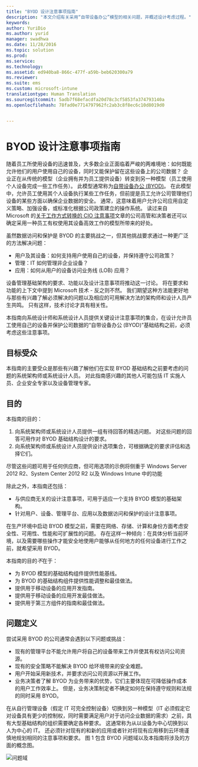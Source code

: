 ```yaml
---
title: "BYOD 设计注意事项指南"
description: "本文介绍有关采用“自带设备办公”模型的相关问题，并概述设计考虑过程。"
keywords: 
author: YuriDio
ms.author: yurid
manager: swadhwa
ms.date: 11/28/2016
ms.topic: solution
ms.prod: 
ms.service: 
ms.technology: 
ms.assetid: ed940ba8-866c-477f-a59b-beb620300a79
ms.reviewer: 
ms.suite: ems
ms.custom: microsoft-intune
translationtype: Human Translation
ms.sourcegitcommit: 5adb7f68efacdfa20d78c3cf5853fa374793140a
ms.openlocfilehash: 78fad0e7714797962fc2ab3c8f8ec6c10d8019d0


---
```


# <a name="byod-design-considerations-guide"></a>BYOD 设计注意事项指南

随着员工所使用设备的迅速普及，大多数企业正面临着严峻的两难境地：如何既能允许他们的用户使用自己的设备，同时又能保护留在这些设备上的公司数据？ 企业正在从传统的模型（企业拥有并为员工提供设备）转变到另一种模型（员工使用个人设备完成一些工作任务）。 此模型通常称为[自带设备办公 (BYOD)](https://technet.microsoft.com/library/dn645493.aspx)。 在此模型中，允许员工使用其个人设备执行某些工作任务，但前提是员工允许公司管理他们设备的某些方面以确保企业数据的安全。 通常，这意味着用户允许公司应用自定义策略、加强设备，或标准化根据公司政策建立的操作系统。 读过来自 Microsoft 的[关于工作方式转换的 CIO 注意事项](http://download.microsoft.com/download/5/3/A/53A96632-02E3-416C-B209-D8725AA80AFE/CIO%20Considerations%20for%20Workstyle%20Transformation2.pdf)文章的公司高管和决策者还可以确定采用一种员工有权使用其设备高效工作的模型所带来的好处。

虽然数据访问和保护是 BYOD 的主要挑战之一，但其他挑战要求通过一种更广泛的方法解决问题：

- 用户及其设备：如何支持用户使用自己的设备，并保持遵守公司政策？
- 管理：IT 如何管理非企业设备？
- 应用：如何从用户的设备访问业务线 (LOB) 应用？

设备管理基础架构的要求、功能以及设计注意事项将推动这一讨论。 将在要求和功能的上下文中提到 Microsoft 技术 - 反之则不然。 我们期望这种方法能更好地与那些有兴趣了解必须解决的问题以及相应的可用解决方法的架构师和设计人员产生共鸣。 只有这样，技术讨论才具有相关性。

本指南向系统设计师和系统设计人员提供关键设计注意事项的集合，在设计允许员工使用自己的设备并保护公司数据的“自带设备办公 (BYOD)”基础结构之前，必须考虑这些注意事项。

## <a name="intended-audience"></a>目标受众

本指南的主要受众是那些有兴趣了解他们在实现 BYOD 基础结构之前要考虑的问题的系统架构师或系统设计人员。 对此指南感兴趣的其他人可能包括 IT 实施人员、企业安全专家以及设备管理专家。</para>
    
## <a name="purpose"></a>目的
  
本指南的目的：

1. 向系统架构师或系统设计人员提供一组有待回答的精选问题。 对这些问题的回答可用作对 BYOD 基础结构设计的要求。
2. 向系统架构师或系统设计人员提供设计选项集合，可根据确定的要求评估和选择它们。 

尽管这些问题可用于任何供应商，但可用选项的示例将侧重于 Windows Server 2012 R2、System Center 2012 R2 以及 Windows Intune 中的功能

除此之外，本指南还包括：

- 与供应商无关的设计注意事项，可用于适应一个支持 BYOD 模型的基础架构。 
- 针对用户、设备、管理平台、应用以及数据访问和保护的设计注意事项。

在生产环境中启动 BYOD 模型之前，需要在网络、存储、计算和身份方面考虑安全性、可用性、性能和可扩展性的问题。 存在这样一种倾向：在具体分析当前环境，以及需要哪些操作才能安全地使用户能够从任何地方的任何设备进行工作之前，就希望采用 BYOD。

本指南的目的*不*在于：

- 为 BYOD 模型的基础结构组件提供性能基线。 
- 为 BYOD 的基础结构组件提供性能调整和最佳做法。
- 提供用于移动设备的应用开发指南。
- 提供用于移动设备的应用开发最佳做法。
- 提供用于第三方组件的指南和最佳做法。

## <a name="problem-definition"></a>问题定义

尝试采用 BYOD 的公司通常会遇到以下问题或挑战：

- 现有的管理平台不能允许用户将自己的设备带来工作并使其有权访问公司资源。
- 现有的安全策略不能解决 BYOD 给环境带来的安全难题。
- 用户开始采用新技术，并要求访问公司资源以开展工作。
- 业务决策者了解 BYOD 为业务带来的优势，它们主要体现在可降低操作成本的用户工作效率上。 但是，业务决策制定者不确定如何在保持遵守规则和法规的同时采用 BYOD。

在从自行管理设备（假定 IT 可完全控制设备）切换到另一种模型（IT 必须假定它对设备具有更少的控制权，同时需要满足用户对于访问企业数据的需求）之前，具有大型基础结构的组织需要确定各种要求。 这通常称为从以设备为中心切换到以人为中心的 IT。 还必须针对现有的和新的应用或者针对将现有应用移到云环境谨慎地规划相同的注意事项和要求。 图 1 包含 BYOD 问题域以及本指南将涉及的方面的概念图。

![问题域](./media/BYOD_Figure1.png)




<!--HONumber=Nov16_HO4-->


